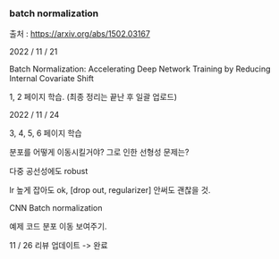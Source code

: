 ### batch normalization 

출처 : https://arxiv.org/abs/1502.03167

2022 / 11 / 21

Batch Normalization: Accelerating Deep Network Training by Reducing Internal Covariate Shift

1, 2 페이지 학습. (최종 정리는 끝난 후 일괄 업로드)

2022 / 11 / 24

3, 4, 5, 6 페이지 학습

분포를 어떻게 이동시킬거야? 그로 인한 선형성 문제는?

다중 공선성에도 robust

lr 높게 잡아도 ok, [drop out, regularizer] 안써도 괜찮을 것. 

CNN Batch normalization 

예제 코드 분포 이동 보여주기. 

11 / 26 리뷰 업데이트
-> 완료
